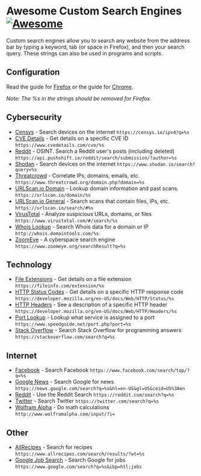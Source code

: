 # Awesome Custom Search Engines [![Awesome](https://cdn.rawgit.com/sindresorhus/awesome/d7305f38d29fed78fa85652e3a63e154dd8e8829/media/badge.svg)](https://github.com/sindresorhus/awesome)

Custom search engines allow you to search any website from the address bar by typing a keyword, tab (or space in Firefox), and then your search query. These strings can also be used in programs and scripts.

## Configuration

Read the guide for [Firefox](FIREFOX.md) or the guide for [Chrome](CHROME.md).

_Note: The %s in the strings should be removed for Firefox._

## Cybersecurity

* [Censys](https://censys.io/) - Search devices on the internet `https://censys.io/ipv4?q=%s`
* [CVE Details](https://www.cvedetails.com/) - Get details on a specific CVE ID `https://www.cvedetails.com/cve/%s`
* [Reddit](https://github.com/pushshift/api) - OSINT. Search a Reddit user's posts (including deleted) `https://api.pushshift.io/reddit/search/submission/?author=%s`
* [Shodan](https://shodan.io) - Search devices on the internet `https://www.shodan.io/search?query=%s`
* [Threatcrowd](https://www.threatcrowd.org) - Correlate IPs, domains, emails, etc. `https://www.threatcrowd.org/domain.php?domain=%s`
* [URLScan.io Domain](https://urlscan.io) - Lookup domain information and past scans. `https://urlscan.io/domain/%s` 
* [URLScan.io General](https://urlscan.io) - Search scans that contain files, IPs, etc. `https://urlscan.io/search/#%s`
* [VirusTotal](https://www.virustotal.com/) - Analyze suspicious URLs, domains, or files `https://www.virustotal.com/#/search/%s`
* [Whois Lookup](https://whois.domaintools.com/) - Search Whois data for a domain or IP `http://whois.domaintools.com/%s`
* [ZoomEye](https://www.zoomeye.org/) - A cyberspace search engine `https://www.zoomeye.org/searchResult?q=%s`

## Technology
* [File Extensions](https://fileinfo.com/) - Get details on a file extension `https://fileinfo.com/extension/%s`
* [HTTP Status Codes](https://developer.mozilla.org/en-US/docs/Web/HTTP/Status/) - Get details on a specific HTTP response code `https://developer.mozilla.org/en-US/docs/Web/HTTP/Status/%s`
* [HTTP Headers](https://developer.mozilla.org/en-US/docs/Web/HTTP/Headers/) - See a description of a specific HTTP header `https://developer.mozilla.org/en-US/docs/Web/HTTP/Headers/%s`
* [Port Lookup](https://www.speedguide.net/) - Lookup what service is assigned to a port `https://www.speedguide.net/port.php?port=%s`
* [Stack Overflow](https://stackoverflow.com/) - Search Stack Overflow for programming answers `https://stackoverflow.com/search?q=%s`

## Internet
* [Facebook](https://facebook.com) - Search Facebook `https://www.facebook.com/search/top/?q=%s`
* [Google News](https://news.google.com) - Search Google for news `https://news.google.com/search?q=%s&hl=en-US&gl=US&ceid=US%3Aen`
* [Reddit](https://reddit.com) - Use the Reddit Search `https://reddit.com/search?q=%s`
* [Twitter](https://twitter.com/) - Search Twitter `https://twitter.com/search?q=%s`
* [Wolfram Alpha](http://www.wolframalpha.com) - Do math calculations `http://www.wolframalpha.com/input/?i=`

## Other

* [AllRecipes](https://www.allrecipes.com) - Search for recipes `https://www.allrecipes.com/search/results/?wt=%s`
* [Google Job Search](https://www.google.com/search?q=test&ibp=htl;jobs) - Search Google for jobs `https://www.google.com/search?q=%s&ibp=htl;jobs`
